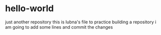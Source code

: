 # hello-world
just another repository
this is lubna's file to practice building a repository
i am going to add some lines and commit the changes
